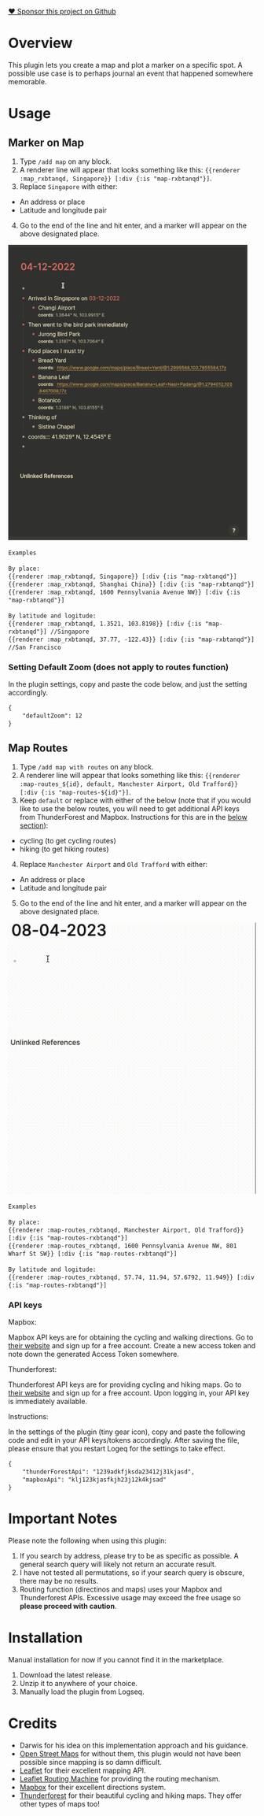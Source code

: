 [:heart: Sponsor this project on Github](https://github.com/sponsors/hkgnp)

# Overview

This plugin lets you create a map and plot a marker on a specific spot. A possible use case is to perhaps journal an event that happened somewhere memorable.

# Usage

## Marker on Map

1. Type `/add map` on any block.
2. A renderer line will appear that looks something like this: `{{renderer :map_rxbtanqd, Singapore}} [:div {:is "map-rxbtanqd"}]`.
3. Replace `Singapore` with either:

- An address or place
- Latitude and longitude pair

4. Go to the end of the line and hit enter, and a marker will appear on the above designated place.

![](/screenshots/demo.gif)

```
Examples

By place:
{{renderer :map_rxbtanqd, Singapore}} [:div {:is "map-rxbtanqd"}]
{{renderer :map_rxbtanqd, Shanghai China}} [:div {:is "map-rxbtanqd"}]
{{renderer :map_rxbtanqd, 1600 Pennsylvania Avenue NW}} [:div {:is "map-rxbtanqd"}]

By latitude and logitude:
{{renderer :map_rxbtanqd, 1.3521, 103.8198}} [:div {:is "map-rxbtanqd"}] //Singapore
{{renderer :map_rxbtanqd, 37.77, -122.43}} [:div {:is "map-rxbtanqd"}] //San Francisco
```

### Setting Default Zoom (does not apply to routes function)

In the plugin settings, copy and paste the code below, and just the setting accordingly.

```
{
    "defaultZoom": 12
}
```

## Map Routes

1. Type `/add map with routes` on any block.
2. A renderer line will appear that looks something like this: `{{renderer :map-routes_${id}, default, Manchester Airport, Old Trafford}} [:div {:is "map-routes-${id}"}]`.
3. Keep `default` or replace with either of the below (note that if you would like to use the below routes, you will need to get additional API keys from ThunderForest and Mapbox. Instructions for this are in the [below section](https://github.com/hkgnp/logseq-osmmaps-plugin#api-keys)):

- cycling (to get cycling routes)
- hiking (to get hiking routes)

4. Replace `Manchester Airport` and `Old Trafford` with either:

- An address or place
- Latitude and longitude pair

5. Go to the end of the line and hit enter, and a marker will appear on the above designated place.

![](/screenshots/demo2.gif)

```
Examples

By place:
{{renderer :map-routes_rxbtanqd, Manchester Airport, Old Trafford}} [:div {:is "map-routes-rxbtanqd"}]
{{renderer :map-routes_rxbtanqd, 1600 Pennsylvania Avenue NW, 801 Wharf St SW}} [:div {:is "map-routes-rxbtanqd"}]

By latitude and logitude:
{{renderer :map-routes_rxbtanqd, 57.74, 11.94, 57.6792, 11.949}} [:div {:is "map-routes-rxbtanqd"}]
```

### API keys

Mapbox:

Mapbox API keys are for obtaining the cycling and walking directions. Go to [their website](https://www.mapbox.com/) and sign up for a free account. Create a new access token and note down the generated Access Token somewhere.

Thunderforest:

Thunderforest API keys are for providing cycling and hiking maps. Go to [their website](https://www.thunderforest.com/) and sign up for a free account. Upon logging in, your API key is immediately available.

Instructions:

In the settings of the plugin (tiny gear icon), copy and paste the following code and edit in your API keys/tokens accordingly. After saving the file, please ensure that you restart Logeq for the settings to take effect.

```
{
    "thunderForestApi": "1239adkfjksda23412j31kjasd",
    "mapboxApi": "klj123kjasfkjh23j12k4kjsad"
}
```

# Important Notes

Please note the following when using this plugin:

1. If you search by address, please try to be as specific as possible. A general search query will likely not return an accurate result.
2. I have not tested all permutations, so if your search query is obscure, there may be no results.
3. Routing function (directinos and maps) uses your Mapbox and Thunderforest APIs. Excessive usage may exceed the free usage so **please proceed with caution**.

# Installation

Manual installation for now if you cannot find it in the marketplace.

1. Download the latest release.
2. Unzip it to anywhere of your choice.
3. Manually load the plugin from Logseq.

# Credits

- Darwis for his idea on this implementation approach and his guidance.
- [Open Street Maps](https://www.openstreetmap.org/copyright) for without them, this plugin would not have been possible since mapping is so damn difficult.
- [Leaflet](https://www.leafletjs.com) for their excellent mapping API.
- [Leaflet Routing Machine](https://github.com/perliedman/leaflet-routing-machine) for providing the routing mechanism.
- [Mapbox](https://www.mapbox.com) for their excellent directions system.
- [Thunderforest](https://www.thunderforest.com) for their beautiful cycling and hiking maps. They offer other types of maps too!
